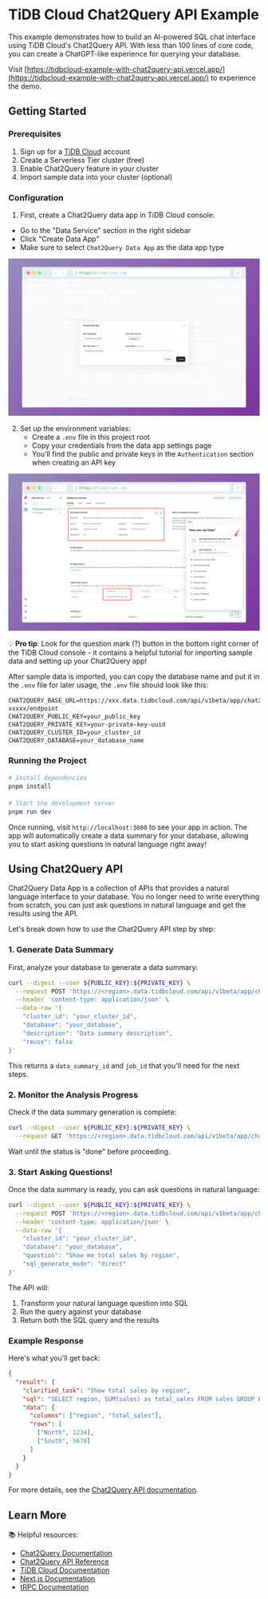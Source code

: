 # TiDB Cloud Chat2Query API Example

This example demonstrates how to build an AI-powered SQL chat interface using TiDB Cloud's Chat2Query API. With less than 100 lines of core code, you can create a ChatGPT-like experience for querying your database.

Visit [https://tidbcloud-example-with-chat2query-api.vercel.app/](https://tidbcloud-example-with-chat2query-api.vercel.app/) to experience the demo.

## Getting Started

### Prerequisites

1. Sign up for a [TiDB Cloud](https://tidbcloud.com/) account
2. Create a Serverless Tier cluster (free)
3. Enable Chat2Query feature in your cluster
4. Import sample data into your cluster (optional)

### Configuration

1. First, create a Chat2Query data app in TiDB Cloud console:
  - Go to the "Data Service" section in the right sidebar
  - Click "Create Data App"
  - Make sure to select `Chat2Query Data App` as the data app type

![create-chat2query-app](./images/create-chat2query-data-app.png)

2. Set up the environment variables:
   - Create a `.env` file in this project root
   - Copy your credentials from the data app settings page
   - You'll find the public and private keys in the `Authentication` section when creating an API key

![chat2query-data-app-settings](./images/chat2query-data-app-properties.png)

💡 **Pro tip**: Look for the question mark (?) button in the bottom right corner of the TiDB Cloud console - it contains a helpful tutorial for importing sample data and setting up your Chat2Query app!

After sample data is imported, you can copy the database name and put it in the `.env` file for later usage, the `.env` file should look like this:

```env
CHAT2QUERY_BASE_URL=https://xxx.data.tidbcloud.com/api/v1beta/app/chat2query-xxxxx/endpoint
CHAT2QUERY_PUBLIC_KEY=your_public_key
CHAT2QUERY_PRIVATE_KEY=your-private-key-uuid
CHAT2QUERY_CLUSTER_ID=your_cluster_id
CHAT2QUERY_DATABASE=your_database_name
```

### Running the Project

```bash
# Install dependencies
pnpm install

# Start the development server
pnpm run dev
```

Once running, visit `http://localhost:3000` to see your app in action. The app will automatically create a data summary for your database, allowing you to start asking questions in natural language right away!

## Using Chat2Query API

Chat2Query Data App is a collection of APIs that provides a natural language interface to your database. You no longer need to write everything from scratch, you can just ask questions in natural language and get the results using the API.

Let's break down how to use the Chat2Query API step by step:

### 1. Generate Data Summary

First, analyze your database to generate a data summary:

```bash
curl --digest --user ${PUBLIC_KEY}:${PRIVATE_KEY} \
  --request POST 'https://<region>.data.tidbcloud.com/api/v1beta/app/chat2query-<ID>/endpoint/v3/dataSummaries' \
  --header 'content-type: application/json' \
  --data-raw '{
    "cluster_id": "your_cluster_id",
    "database": "your_database",
    "description": "Data summary description",
    "reuse": false
}'
```

This returns a `data_summary_id` and `job_id` that you'll need for the next steps.

### 2. Monitor the Analysis Progress

Check if the data summary generation is complete:

```bash
curl --digest --user ${PUBLIC_KEY}:${PRIVATE_KEY} \
  --request GET 'https://<region>.data.tidbcloud.com/api/v1beta/app/chat2query-<ID>/endpoint/v2/jobs/{job_id}'
```

Wait until the status is "done" before proceeding.

### 3. Start Asking Questions!

Once the data summary is ready, you can ask questions in natural language:

```bash
curl --digest --user ${PUBLIC_KEY}:${PRIVATE_KEY} \
  --request POST 'https://<region>.data.tidbcloud.com/api/v1beta/app/chat2query-<ID>/endpoint/v3/chat2data' \
  --header 'content-type: application/json' \
  --data-raw '{
    "cluster_id": "your_cluster_id",
    "database": "your_database",
    "question": "Show me total sales by region",
    "sql_generate_mode": "direct"
}'
```

The API will:
1. Transform your natural language question into SQL
2. Run the query against your database
3. Return both the SQL query and the results

### Example Response

Here's what you'll get back:

```json
{
  "result": {
    "clarified_task": "Show total sales by region",
    "sql": "SELECT region, SUM(sales) as total_sales FROM sales GROUP BY region",
    "data": {
      "columns": ["region", "total_sales"],
      "rows": [
        ["North", 1234],
        ["South", 5678]
      ]
    }
  }
}
```

For more details, see the [Chat2Query API documentation](https://docs.pingcap.com/tidbcloud/use-chat2query-api).

## Learn More

📚 Helpful resources:

- [Chat2Query Documentation](https://docs.pingcap.com/tidbcloud/chat2query-overview)
- [Chat2Query API Reference](https://docs.pingcap.com/tidbcloud/use-chat2query-api)
- [TiDB Cloud Documentation](https://docs.pingcap.com/tidbcloud)
- [Next.js Documentation](https://nextjs.org/docs)
- [tRPC Documentation](https://trpc.io/docs)

